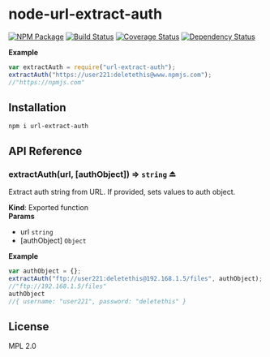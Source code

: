 node-url-extract-auth
==========================================================================================
[![NPM Package](https://img.shields.io/npm/v/url-extract-auth.svg)](https://www.npmjs.org/package/url-extract-auth)
[![Build Status](https://travis-ci.org/vonthar/node-url-extract-auth.svg?branch=master)](https://travis-ci.org/vonthar/node-url-extract-auth/branches)
[![Coverage Status](https://coveralls.io/repos/github/vonthar/node-url-extract-auth/badge.svg?branch=master)](https://coveralls.io/github/vonthar/node-url-extract-auth?branch=master)
[![Dependency Status](https://david-dm.org/vonthar/node-url-extract-auth.svg)](https://david-dm.org/vonthar/node-url-extract-auth)

**Example**  
```js
var extractAuth = require("url-extract-auth");
extractAuth("https://user221:deletethis@www.npmjs.com");
//"https://npmjs.com"
```
Installation
------------
`npm i url-extract-auth`

API Reference
-------------
<a name="exp_module_url-extract-auth--extractAuth"></a>

### extractAuth(url, [authObject]) ⇒ <code>string</code> ⏏
Extract auth string from URL. If provided, sets values to auth object.

**Kind**: Exported function  
**Params**

- url <code>string</code>
- [authObject] <code>Object</code>

**Example**  
```js
var authObject = {};
extractAuth("ftp://user221:deletethis@192.168.1.5/files", authObject);
//"ftp://192.168.1.5/files"
authObject
//{ username: "user221", password: "deletethis" }
```



License
-------
MPL 2.0
